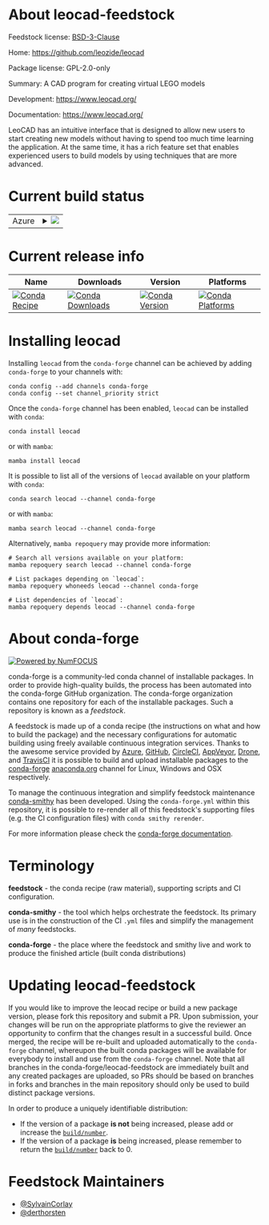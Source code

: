 About leocad-feedstock
======================

Feedstock license: [BSD-3-Clause](https://github.com/conda-forge/leocad-feedstock/blob/main/LICENSE.txt)

Home: https://github.com/leozide/leocad

Package license: GPL-2.0-only

Summary: A CAD program for creating virtual LEGO models

Development: https://www.leocad.org/

Documentation: https://www.leocad.org/

LeoCAD has an intuitive interface that is designed to allow
new users to start creating new models without having to spend
too much time learning the application.
At the same time, it has a rich feature set that
enables experienced users to build models by using
techniques that are more advanced.


Current build status
====================


<table>
    
  <tr>
    <td>Azure</td>
    <td>
      <details>
        <summary>
          <a href="https://dev.azure.com/conda-forge/feedstock-builds/_build/latest?definitionId=18696&branchName=main">
            <img src="https://dev.azure.com/conda-forge/feedstock-builds/_apis/build/status/leocad-feedstock?branchName=main">
          </a>
        </summary>
        <table>
          <thead><tr><th>Variant</th><th>Status</th></tr></thead>
          <tbody><tr>
              <td>linux_64</td>
              <td>
                <a href="https://dev.azure.com/conda-forge/feedstock-builds/_build/latest?definitionId=18696&branchName=main">
                  <img src="https://dev.azure.com/conda-forge/feedstock-builds/_apis/build/status/leocad-feedstock?branchName=main&jobName=linux&configuration=linux%20linux_64_" alt="variant">
                </a>
              </td>
            </tr>
          </tbody>
        </table>
      </details>
    </td>
  </tr>
</table>

Current release info
====================

| Name | Downloads | Version | Platforms |
| --- | --- | --- | --- |
| [![Conda Recipe](https://img.shields.io/badge/recipe-leocad-green.svg)](https://anaconda.org/conda-forge/leocad) | [![Conda Downloads](https://img.shields.io/conda/dn/conda-forge/leocad.svg)](https://anaconda.org/conda-forge/leocad) | [![Conda Version](https://img.shields.io/conda/vn/conda-forge/leocad.svg)](https://anaconda.org/conda-forge/leocad) | [![Conda Platforms](https://img.shields.io/conda/pn/conda-forge/leocad.svg)](https://anaconda.org/conda-forge/leocad) |

Installing leocad
=================

Installing `leocad` from the `conda-forge` channel can be achieved by adding `conda-forge` to your channels with:

```
conda config --add channels conda-forge
conda config --set channel_priority strict
```

Once the `conda-forge` channel has been enabled, `leocad` can be installed with `conda`:

```
conda install leocad
```

or with `mamba`:

```
mamba install leocad
```

It is possible to list all of the versions of `leocad` available on your platform with `conda`:

```
conda search leocad --channel conda-forge
```

or with `mamba`:

```
mamba search leocad --channel conda-forge
```

Alternatively, `mamba repoquery` may provide more information:

```
# Search all versions available on your platform:
mamba repoquery search leocad --channel conda-forge

# List packages depending on `leocad`:
mamba repoquery whoneeds leocad --channel conda-forge

# List dependencies of `leocad`:
mamba repoquery depends leocad --channel conda-forge
```


About conda-forge
=================

[![Powered by
NumFOCUS](https://img.shields.io/badge/powered%20by-NumFOCUS-orange.svg?style=flat&colorA=E1523D&colorB=007D8A)](https://numfocus.org)

conda-forge is a community-led conda channel of installable packages.
In order to provide high-quality builds, the process has been automated into the
conda-forge GitHub organization. The conda-forge organization contains one repository
for each of the installable packages. Such a repository is known as a *feedstock*.

A feedstock is made up of a conda recipe (the instructions on what and how to build
the package) and the necessary configurations for automatic building using freely
available continuous integration services. Thanks to the awesome service provided by
[Azure](https://azure.microsoft.com/en-us/services/devops/), [GitHub](https://github.com/),
[CircleCI](https://circleci.com/), [AppVeyor](https://www.appveyor.com/),
[Drone](https://cloud.drone.io/welcome), and [TravisCI](https://travis-ci.com/)
it is possible to build and upload installable packages to the
[conda-forge](https://anaconda.org/conda-forge) [anaconda.org](https://anaconda.org/)
channel for Linux, Windows and OSX respectively.

To manage the continuous integration and simplify feedstock maintenance
[conda-smithy](https://github.com/conda-forge/conda-smithy) has been developed.
Using the ``conda-forge.yml`` within this repository, it is possible to re-render all of
this feedstock's supporting files (e.g. the CI configuration files) with ``conda smithy rerender``.

For more information please check the [conda-forge documentation](https://conda-forge.org/docs/).

Terminology
===========

**feedstock** - the conda recipe (raw material), supporting scripts and CI configuration.

**conda-smithy** - the tool which helps orchestrate the feedstock.
                   Its primary use is in the construction of the CI ``.yml`` files
                   and simplify the management of *many* feedstocks.

**conda-forge** - the place where the feedstock and smithy live and work to
                  produce the finished article (built conda distributions)


Updating leocad-feedstock
=========================

If you would like to improve the leocad recipe or build a new
package version, please fork this repository and submit a PR. Upon submission,
your changes will be run on the appropriate platforms to give the reviewer an
opportunity to confirm that the changes result in a successful build. Once
merged, the recipe will be re-built and uploaded automatically to the
`conda-forge` channel, whereupon the built conda packages will be available for
everybody to install and use from the `conda-forge` channel.
Note that all branches in the conda-forge/leocad-feedstock are
immediately built and any created packages are uploaded, so PRs should be based
on branches in forks and branches in the main repository should only be used to
build distinct package versions.

In order to produce a uniquely identifiable distribution:
 * If the version of a package **is not** being increased, please add or increase
   the [``build/number``](https://docs.conda.io/projects/conda-build/en/latest/resources/define-metadata.html#build-number-and-string).
 * If the version of a package **is** being increased, please remember to return
   the [``build/number``](https://docs.conda.io/projects/conda-build/en/latest/resources/define-metadata.html#build-number-and-string)
   back to 0.

Feedstock Maintainers
=====================

* [@SylvainCorlay](https://github.com/SylvainCorlay/)
* [@derthorsten](https://github.com/derthorsten/)

